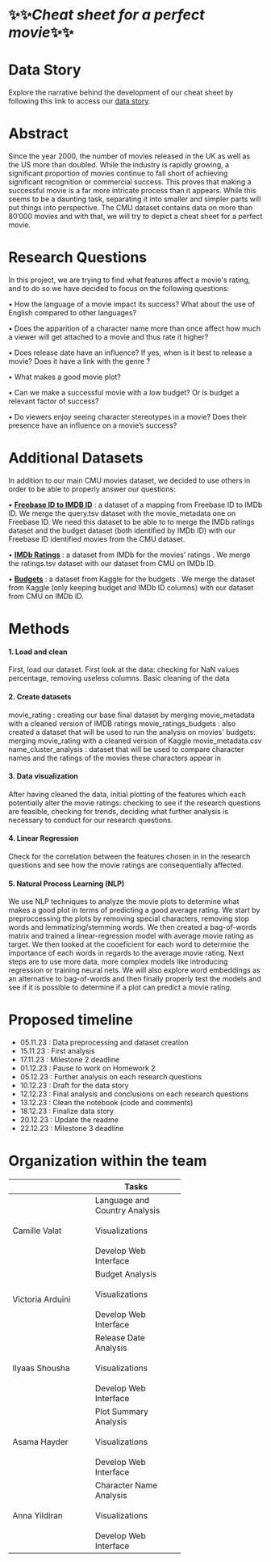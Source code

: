 # ✨✨*Cheat sheet for a perfect movie*✨✨


# Data Story 

Explore the narrative behind the development of our cheat sheet by following this link to access our [data story](https://camillevalat.github.io/Abcd5-website/).

# Abstract

Since the year 2000, the number of movies released in the UK as well as the US more than doubled. While the industry is rapidly growing, a significant proportion of movies continue to fall short of achieving significant recognition or commercial success. This proves that making a successful movie is a far more intricate process than it appears. While this seems to be a daunting task, separating it into smaller and simpler parts will put things into perspective. The CMU dataset contains data on more than 80’000 movies and with that, we will try to depict a cheat sheet for a perfect movie.

# Research Questions

In this project, we are trying to find what features affect a movie's rating, and to do so we have decided to focus on the following questions:

•	How the language of a movie impact its success? What about the use of English compared to other languages?

•	Does the apparition of a character name more than once affect how much a viewer will get attached to a movie and thus rate it higher?

•	Does release date have an influence? If yes, when is it best to release a movie? Does it have a link with the genre ?

•	What makes a good movie plot?

•	Can we make a successful movie with a low budget? Or is budget a relevant factor of success?

•	Do viewers enjoy seeing character stereotypes in a movie? Does their presence have an influence on a movie’s success?


# Additional Datasets

In addition to our main CMU movies dataset, we decided to use others in order to be able to properly answer our questions:

•	[**Freebase ID to IMDB ID**](https://query.wikidata.org/#PREFIX%20wd%3A%20%3Chttp%3A%2F%2Fwww.wikidata.org%2Fentity%2F%3E%0APREFIX%20wdt%3A%20%3Chttp%3A%2F%2Fwww.wikidata.org%2Fprop%2Fdirect%2F%3E%0APREFIX%20wikibase%3A%20%3Chttp%3A%2F%2Fwikiba.se%2Fontology%23%3E%0A%0ASELECT%20%3Fitem%20%3FfreebaseID%20%3FimdbID%0AWHERE%20%7B%0A%20%20%3Fitem%20wdt%3AP31%2Fwdt%3AP279%2a%20wd%3AQ11424.%0A%20%20%3Fitem%20wdt%3AP646%20%3FfreebaseID.%0A%20%20%3Fitem%20wdt%3AP345%20%3FimdbID.%0A%20%20%7D) : a dataset of a mapping from Freebase ID to IMDb ID. We merge the query.tsv dataset with the movie_metadata one on Freebase ID. We need this dataset to be able to  to merge the IMDb ratings dataset and the budget dataset (both identified by IMDb ID) with our Freebase ID identified movies from the CMU dataset.

•	[**IMDb Ratings**](https://developer.imdb.com/non-commercial-datasets/) : a dataset from IMDb for the movies’ ratings . We merge the ratings.tsv dataset with our dataset from CMU on IMDb ID.

•	[**Budgets**](https://www.kaggle.com/datasets/rounakbanik/the-movies-dataset?resource=download&select=movies_metadata.csv) : a dataset from Kaggle for the budgets . We merge the dataset from Kaggle (only keeping budget and IMDb ID columns) with our dataset from CMU on IMDb ID.

# Methods

#### 1. Load and clean
First, load our dataset.
First look at the data: checking for NaN values percentage, removing useless columns.
Basic cleaning of the data 

#### 2. Create datasets
movie_rating : creating our base final dataset by merging movie_metadata with a cleaned version of IMDB ratings
movie_ratings_budgets : also created a dataset that will be used to run the analysis on movies' budgets: merging movie_rating with a cleaned version of Kaggle movie_metadata.csv
name_cluster_analysis : dataset that will be used to compare character names and the ratings of the movies these characters appear in

#### 3. Data visualization
After having cleaned the data, initial plotting of the features which each potentially alter the movie ratings: checking to see if the research questions are feasible, checking for trends, deciding what further analysis is necessary to conduct for our research questions.

#### 4. Linear Regression
Check for the correlation between the features chosen in in the research questions and see how the movie ratings are consequentially affected.

#### 5. Natural Process Learning (NLP)
We use NLP techniques to analyze the movie plots to determine what makes a good plot in terms of predicting a good average rating. We start by preproccessing the plots by removing special characters, removing stop words and lemmatizing/stemming words. We then created a bag-of-words matrix and trained a linear-regression model with average movie rating as target. We then looked at the cooeficient for each word to determine the importance of each words in regards to the average movie rating. Next steps are to use more data, more complex models like introducing regression or training neural nets. We will also explore word embeddings as an alternative to bag-of-words and then finally properly test the models and see if it is possible to determine if a plot can predict a movie rating.



# Proposed timeline

*   05.11.23 : Data preprocessing and dataset creation
*   15.11.23 : First analysis
*   17.11.23 : Milestone 2 deadline
*   01.12.23 : Pause to work on Homework 2
*   05.12.23 : Further analysis on each research questions
*   10.12.23 : Draft for the data story
*   12.12.23 : Final analysis and conclusions on each research questions
*   13.12.23 : Clean the notebook (code and comments)
*   18.12.23 : Finalize data story
*   20.12.23 : Update the readme
*   22.12.23 : Milestone 3 deadline



# Organization within the team
<table class="tg" style="undefined;table-layout: fixed; width: 342px">
<colgroup>
<col style="width: 164px">
<col style="width: 178px">
</colgroup>
<thead>
  <tr>
    <th class="tg-0lax"></th>
    <th class="tg-0lax">Tasks</th>
  </tr>
</thead>
<tbody>
  <tr>
    <td class="tg-0lax">Camille Valat</td>
    <td class="tg-0lax">Language and Country Analysis<br><br>Visualizations<br><br>Develop Web Interface</td>
  </tr>
  <tr>
    <td class="tg-0lax">Victoria Arduini</td>
    <td class="tg-0lax">Budget Analysis<br><br>Visualizations<br><br>Develop Web Interface</td>
  </tr>
  <tr>
    <td class="tg-0lax">Ilyaas Shousha</td>
    <td class="tg-0lax">Release Date Analysis<br><br>Visualizations<br><br>Develop Web Interface</td>
  </tr>
  <tr>
    <td class="tg-0lax">Asama Hayder</td>
    <td class="tg-0lax">Plot Summary Analysis<br><br>Visualizations<br><br>Develop Web Interface</td>
  </tr>
  <tr>
    <td class="tg-0lax">Anna Yildiran</td>
    <td class="tg-0lax">Character Name Analysis<br><br>Visualizations<br><br>Develop Web Interface</td>
  </tr>
</tbody>
</table>


